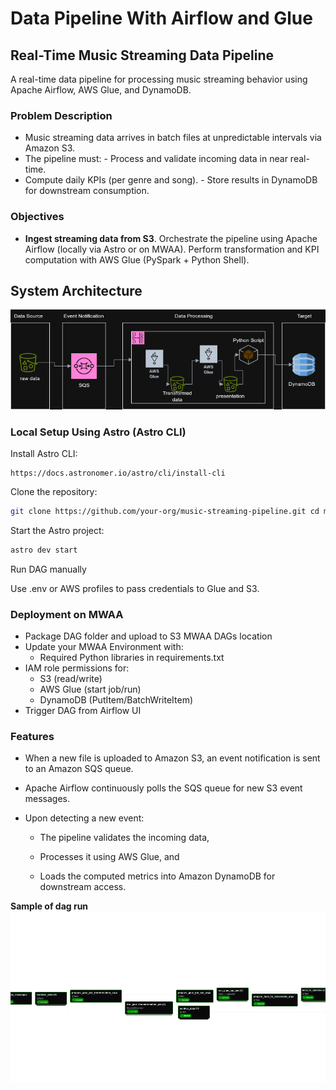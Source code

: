 # Data Pipeline With Airflow and Glue
## Real-Time Music Streaming Data Pipeline
A real-time data pipeline for processing music streaming behavior using Apache Airflow, AWS Glue, and DynamoDB.


### Problem Description
- Music streaming data arrives in batch files at unpredictable intervals via Amazon S3. 
- The pipeline must: - Process and validate incoming data in near real-time. 
- Compute daily KPIs (per genre and song). - Store results in DynamoDB for downstream consumption.

### Objectives
- **Ingest streaming data from S3**.
Orchestrate the pipeline using Apache Airflow (locally via Astro or on MWAA).
Perform transformation and KPI computation with AWS Glue (PySpark + Python Shell).


## System Architecture
![](./docs/System_Architecture.drawio.png)
### Local Setup Using Astro (Astro CLI)
Install Astro CLI:
```
https://docs.astronomer.io/astro/cli/install-cli
```

Clone the repository: 
```bash 
git clone https://github.com/your-org/music-streaming-pipeline.git cd music-streaming-pipeline
```
Start the Astro project: 
```bash 
astro dev start
```

Run DAG manually 

Use .env or AWS profiles to pass credentials to Glue and S3.

### Deployment on MWAA
- Package DAG folder and upload to S3 MWAA DAGs location
- Update your MWAA Environment with:
   -  Required Python libraries in requirements.txt
- IAM role permissions for:
  - S3 (read/write)
  - AWS Glue (start job/run)
   - DynamoDB (PutItem/BatchWriteItem)
- Trigger DAG from Airflow UI 

### Features

- When a new file is uploaded to Amazon S3, an event notification is sent to an Amazon SQS queue.
- Apache Airflow continuously polls the SQS queue for new S3 event messages.
- Upon detecting a new event:

    - The pipeline validates the incoming data,

    - Processes it using AWS Glue, and

    - Loads the computed metrics into Amazon DynamoDB for downstream access.



**Sample of dag run**
![](./docs/data_pipeline_glue-graph%20(1).png)